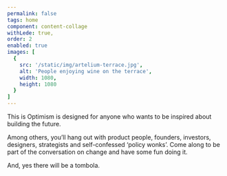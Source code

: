 ```yaml
---
permalink: false
tags: home
component: content-collage
withLede: true,
order: 2
enabled: true
images: [
  {
    src: '/static/img/artelium-terrace.jpg',
    alt: 'People enjoying wine on the terrace',
    width: 1080,
    height: 1080
  }
]
---
```


This is Optimism is designed for anyone who wants to be inspired about building the future.

Among others, you’ll hang out with product people, founders, investors, designers, strategists and self-confessed ‘policy wonks’. Come along to be part of the conversation on change and have some fun doing it.

And, yes there will be a tombola.

